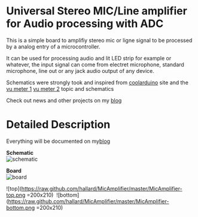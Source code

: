 Universal Stereo MIC/Line amplifier for Audio processing with ADC
================================================================

This is a simple board to amplifiy stereo mic or ligne signal to be processed
by a analog entry of a microcontroller.

It can be used for processing audio and lit LED strip for example or whatever,
the input signal can come from electret microphone, standard microphone,
line out or any jack audio output of any device.

Schematics were strongly took and inspired from [coolarduino][1] site 
and the [vu meter 1][2] [vu meter 2][3] topic and schematics

Check out news and other projects on my [blog][4]

Detailed Description
====================

Everything will be documented on my[blog][4]

**Schematic**  
![schematic](https://raw.github.com/hallard/MicAmplifier/master/MicAmplifier-sch.png)

**Board**  
![board]( https://raw.github.com/hallard/MicAmplifier/master/MicAmplifier-brd.png )

![top](https://raw.github.com/hallard/MicAmplifier/master/MicAmplifier-top.png =200x210)&nbsp;&nbsp;![bottom](https://raw.github.com/hallard/MicAmplifier/master/MicAmplifier-bottom.png =200x210)

[1]: http://coolarduino.wordpress.com/
[2]: http://coolarduino.wordpress.com/2012/06/28/stereo-audio-vu-meter-on-arduino/
[3]: http://coolarduino.wordpress.com/2012/07/01/audio-vu-meter-ac-micro-voltmeter-with-extra-wide-dynamic-range-72-db/
[4]: http://hallard.me


